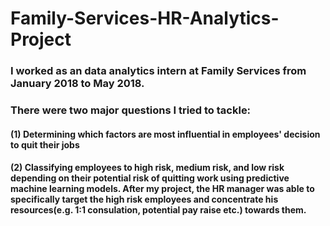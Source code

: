 # Family-Services-HR-Analytics-Project

### I worked as an data analytics intern at Family Services from January 2018 to May 2018.
### There were two major questions I tried to tackle:
#### (1) Determining which factors are most influential in employees' decision to quit their jobs
#### (2) Classifying employees to high risk, medium risk, and low risk depending on their potential risk of quitting work using predictive machine learning models. After my project, the HR manager was able to specifically target the high risk employees and concentrate his resources(e.g. 1:1 consulation, potential pay raise etc.) towards them.
